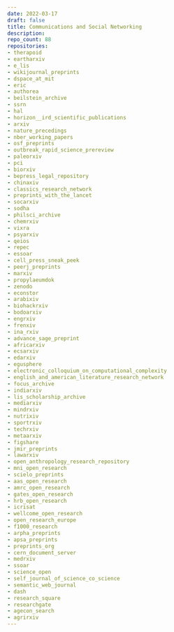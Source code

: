 ```yaml
---
date: 2022-03-17
draft: false
title: Communications and Social Networking
description:
repo_count: 88
repositories:
- therapoid
- eartharxiv
- e_lis
- wikijournal_preprints
- dspace_at_mit
- eric
- authorea
- beilstein_archive
- ssrn
- hal
- horizon__ird_scientific_publications
- arxiv
- nature_precedings
- nber_working_papers
- osf_preprints
- outbreak_rapid_science_prereview
- paleorxiv
- pci
- biorxiv
- bepress_legal_repository
- chinaxiv
- classics_research_network
- preprints_with_the_lancet
- socarxiv
- sodha
- philsci_archive
- chemrxiv
- vixra
- psyarxiv
- qeios
- repec
- essoar
- cell_press_sneak_peek
- peerj_preprints
- marxiv
- propylaeumdok
- zenodo
- econstor
- arabixiv
- biohackrxiv
- bodoarxiv
- engrxiv
- frenxiv
- ina_rxiv
- advance_sage_preprint
- africarxiv
- ecsarxiv
- edarxiv
- egusphere
- electronic_colloquium_on_computational_complexity
- english_and_american_literature_research_network
- focus_archive
- indiarxiv
- lis_scholarship_archive
- mediarxiv
- mindrxiv
- nutrixiv
- sportrxiv
- techrxiv
- metaarxiv
- figshare
- jmir_preprints
- lawarxiv
- open_anthropology_research_repository
- mni_open_research
- scielo_preprints
- aas_open_research
- amrc_open_research
- gates_open_research
- hrb_open_research
- icrisat
- wellcome_open_research
- open_research_europe
- f1000_research
- arpha_preprints
- apsa_preprints
- preprints_org
- cern_document_server
- medrxiv
- ssoar
- science_open
- self_journal_of_science_co_science
- semantic_web_journal
- dash
- research_square
- researchgate
- agecon_search
- agrirxiv
---
```



